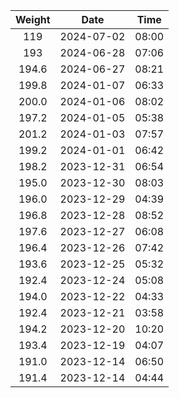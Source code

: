 | Weight | Date   | Time  | 
| :---:  | :----: | :---: | 
| 119 |  2024-07-02 |  08:00 | 
| 193 |  2024-06-28 |  07:06 | 
| 194.6 |  2024-06-27 |  08:21 | 
| 199.8 |  2024-01-07 |  06:33 | 
| 200.0 |  2024-01-06 |  08:02 | 
| 197.2 |  2024-01-05 |  05:38 | 
| 201.2 |  2024-01-03 |  07:57 | 
| 199.2 |  2024-01-01 |  06:42 | 
| 198.2 |  2023-12-31 |  06:54 | 
| 195.0 |  2023-12-30 |  08:03 | 
| 196.0 |  2023-12-29 |  04:39 | 
| 196.8 |  2023-12-28 |  08:52 | 
| 197.6 |  2023-12-27 |  06:08 | 
| 196.4 |  2023-12-26 |  07:42 | 
| 193.6 |  2023-12-25 |  05:32 | 
| 192.4 |  2023-12-24 |  05:08 | 
| 194.0 |  2023-12-22 |  04:33 | 
| 192.4 |  2023-12-21 |  03:58 | 
| 194.2 |  2023-12-20 |  10:20 | 
| 193.4 |  2023-12-19 |  04:07 | 
| 191.0 |  2023-12-14 |  06:50 | 
| 191.4 |  2023-12-14 |  04:44 | 
